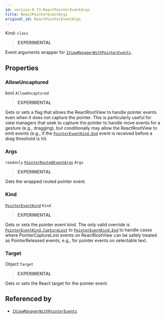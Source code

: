 ```yaml
---
id: version-0.73-ReactPointerEventArgs
title: ReactPointerEventArgs
original_id: ReactPointerEventArgs
---
```


Kind: `class`



> **EXPERIMENTAL**

Event arguments wrapper for [`IViewManagerWithPointerEvents`](IViewManagerWithPointerEvents).

## Properties
### AllowUncaptured
 bool `AllowUncaptured`

> **EXPERIMENTAL**

Gets or sets a flag that allows the ReactRootView to handle pointer events even when it does not capture the pointer. This is particularly useful for view managers that seek to capture the pointer to handle move events for a gesture (e.g., dragging), but conditionally may allow the ReactRootView to emit events (e.g., if the [`PointerEventKind.End`](PointerEventKind#end) event is received before a drag threshold is hit.

### Args
`readonly`  [`PointerRoutedEventArgs`](https://docs.microsoft.com/uwp/api/Windows.UI.Xaml.Input.PointerRoutedEventArgs) `Args`

> **EXPERIMENTAL**

Gets the wrapped routed pointer event.

### Kind
 [`PointerEventKind`](PointerEventKind) `Kind`

> **EXPERIMENTAL**

Gets or sets the pointer event kind. The only valid override is [`PointerEventKind.CaptureLost`](PointerEventKind#capturelost) to [`PointerEventKind.End`](PointerEventKind#end) to handle cases where PointerCaptureLost events on ReactRootView can be safely treated as PointerReleased events, e.g., for pointer events on selectable text.

### Target
 Object `Target`

> **EXPERIMENTAL**

Gets or sets the React target for the pointer event.






## Referenced by
- [`IViewManagerWithPointerEvents`](IViewManagerWithPointerEvents)
